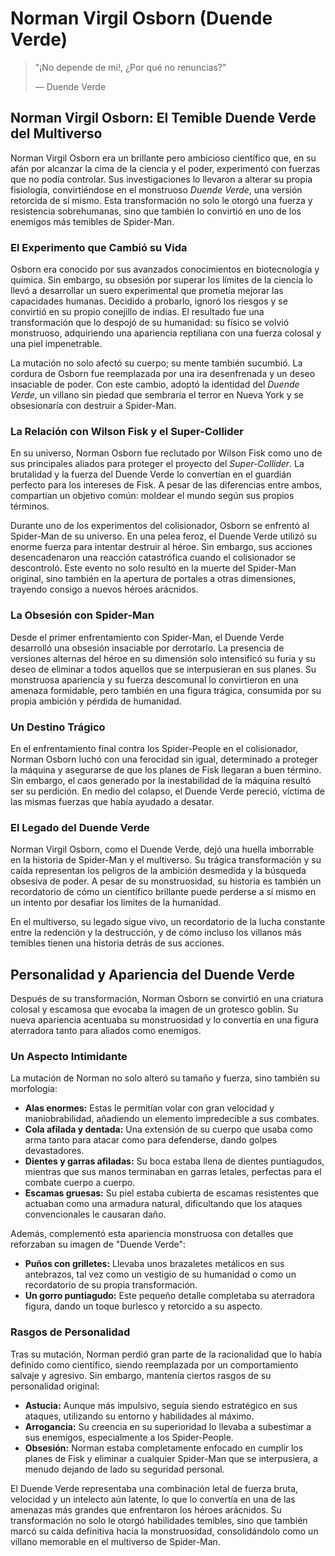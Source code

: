 # Norman Virgil Osborn (Duende Verde)

> "¡No depende de mi!, ¿Por qué no renuncias?"
>
> ― Duende Verde

## **Norman Virgil Osborn: El Temible Duende Verde del Multiverso**  

Norman Virgil Osborn era un brillante pero ambicioso científico que, en su afán por alcanzar la cima de la ciencia y el poder, experimentó con fuerzas que no podía controlar. Sus investigaciones lo llevaron a alterar su propia fisiología, convirtiéndose en el monstruoso *Duende Verde*, una versión retorcida de sí mismo. Esta transformación no solo le otorgó una fuerza y resistencia sobrehumanas, sino que también lo convirtió en uno de los enemigos más temibles de Spider-Man.  

### **El Experimento que Cambió su Vida**  
Osborn era conocido por sus avanzados conocimientos en biotecnología y química. Sin embargo, su obsesión por superar los límites de la ciencia lo llevó a desarrollar un suero experimental que prometía mejorar las capacidades humanas. Decidido a probarlo, ignoró los riesgos y se convirtió en su propio conejillo de indias. El resultado fue una transformación que lo despojó de su humanidad: su físico se volvió monstruoso, adquiriendo una apariencia reptiliana con una fuerza colosal y una piel impenetrable.  

La mutación no solo afectó su cuerpo; su mente también sucumbió. La cordura de Osborn fue reemplazada por una ira desenfrenada y un deseo insaciable de poder. Con este cambio, adoptó la identidad del *Duende Verde*, un villano sin piedad que sembraría el terror en Nueva York y se obsesionaría con destruir a Spider-Man.  

### **La Relación con Wilson Fisk y el Super-Collider**  
En su universo, Norman Osborn fue reclutado por Wilson Fisk como uno de sus principales aliados para proteger el proyecto del *Super-Collider*. La brutalidad y la fuerza del Duende Verde lo convertían en el guardián perfecto para los intereses de Fisk. A pesar de las diferencias entre ambos, compartían un objetivo común: moldear el mundo según sus propios términos.  

Durante uno de los experimentos del colisionador, Osborn se enfrentó al Spider-Man de su universo. En una pelea feroz, el Duende Verde utilizó su enorme fuerza para intentar destruir al héroe. Sin embargo, sus acciones desencadenaron una reacción catastrófica cuando el colisionador se descontroló. Este evento no solo resultó en la muerte del Spider-Man original, sino también en la apertura de portales a otras dimensiones, trayendo consigo a nuevos héroes arácnidos.  

### **La Obsesión con Spider-Man**  
Desde el primer enfrentamiento con Spider-Man, el Duende Verde desarrolló una obsesión insaciable por derrotarlo. La presencia de versiones alternas del héroe en su dimensión solo intensificó su furia y su deseo de eliminar a todos aquellos que se interpusieran en sus planes. Su monstruosa apariencia y su fuerza descomunal lo convirtieron en una amenaza formidable, pero también en una figura trágica, consumida por su propia ambición y pérdida de humanidad.  

### **Un Destino Trágico**  
En el enfrentamiento final contra los Spider-People en el colisionador, Norman Osborn luchó con una ferocidad sin igual, determinado a proteger la máquina y asegurarse de que los planes de Fisk llegaran a buen término. Sin embargo, el caos generado por la inestabilidad de la máquina resultó ser su perdición. En medio del colapso, el Duende Verde pereció, víctima de las mismas fuerzas que había ayudado a desatar.  

### **El Legado del Duende Verde**  
Norman Virgil Osborn, como el Duende Verde, dejó una huella imborrable en la historia de Spider-Man y el multiverso. Su trágica transformación y su caída representan los peligros de la ambición desmedida y la búsqueda obsesiva de poder. A pesar de su monstruosidad, su historia es también un recordatorio de cómo un científico brillante puede perderse a sí mismo en un intento por desafiar los límites de la humanidad.  

En el multiverso, su legado sigue vivo, un recordatorio de la lucha constante entre la redención y la destrucción, y de cómo incluso los villanos más temibles tienen una historia detrás de sus acciones.

## **Personalidad y Apariencia del Duende Verde**  

Después de su transformación, Norman Osborn se convirtió en una criatura colosal y escamosa que evocaba la imagen de un grotesco goblin. Su nueva apariencia acentuaba su monstruosidad y lo convertía en una figura aterradora tanto para aliados como enemigos.  

### **Un Aspecto Intimidante**  
La mutación de Norman no solo alteró su tamaño y fuerza, sino también su morfología:  
- **Alas enormes:** Estas le permitían volar con gran velocidad y maniobrabilidad, añadiendo un elemento impredecible a sus combates.  
- **Cola afilada y dentada:** Una extensión de su cuerpo que usaba como arma tanto para atacar como para defenderse, dando golpes devastadores.  
- **Dientes y garras afiladas:** Su boca estaba llena de dientes puntiagudos, mientras que sus manos terminaban en garras letales, perfectas para el combate cuerpo a cuerpo.  
- **Escamas gruesas:** Su piel estaba cubierta de escamas resistentes que actuaban como una armadura natural, dificultando que los ataques convencionales le causaran daño.  

Además, complementó esta apariencia monstruosa con detalles que reforzaban su imagen de "Duende Verde":  
- **Puños con grilletes:** Llevaba unos brazaletes metálicos en sus antebrazos, tal vez como un vestigio de su humanidad o como un recordatorio de su propia transformación.  
- **Un gorro puntiagudo:** Este pequeño detalle completaba su aterradora figura, dando un toque burlesco y retorcido a su aspecto.  

### **Rasgos de Personalidad**  
Tras su mutación, Norman perdió gran parte de la racionalidad que lo había definido como científico, siendo reemplazada por un comportamiento salvaje y agresivo. Sin embargo, mantenía ciertos rasgos de su personalidad original:  
- **Astucia:** Aunque más impulsivo, seguía siendo estratégico en sus ataques, utilizando su entorno y habilidades al máximo.  
- **Arrogancia:** Su creencia en su superioridad lo llevaba a subestimar a sus enemigos, especialmente a los Spider-People.  
- **Obsesión:** Norman estaba completamente enfocado en cumplir los planes de Fisk y eliminar a cualquier Spider-Man que se interpusiera, a menudo dejando de lado su seguridad personal.  

El Duende Verde representaba una combinación letal de fuerza bruta, velocidad y un intelecto aún latente, lo que lo convertía en una de las amenazas más grandes que enfrentaron los héroes arácnidos. Su transformación no solo le otorgó habilidades temibles, sino que también marcó su caída definitiva hacia la monstruosidad, consolidándolo como un villano memorable en el multiverso de Spider-Man. 
